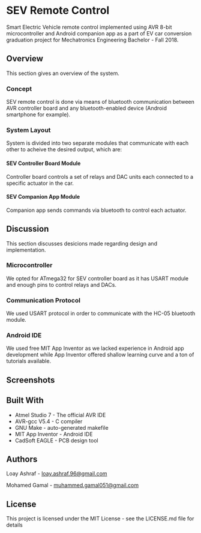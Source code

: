 # SEV Remote Control
Smart Electric Vehicle remote control implemented using AVR 8-bit microcontroller and Android companion app as a part of EV car conversion graduation project for Mechatronics Engineering Bachelor - Fall 2018.

## Overview
This section gives an overview of the system.

### Concept

SEV remote control is done via means of bluetooth communication between AVR controller board and any bluetooth-enabled device (Android smartphone for example).

### System Layout
System is divided into two separate modules that communicate with each other to acheive the desired output, which are:

#### SEV Controller Board Module

Controller board controls a set of relays and DAC units each connected to a specific actuator in the car.

#### SEV Companion App Module

Companion app sends commands via bluetooth to control each actuator.

## Discussion
This section discusses desicions made regarding design and implementation.

### Microcontroller

We opted for ATmega32 for SEV controller board as it has USART module and enough pins to control relays and DACs.

### Communication Protocol

We used USART protocol in order to communicate with the HC-05 bluetooth module.

### Android IDE

We used free MIT App Inventor as we lacked experience in Android app development while App Inventor offered shallow learning curve and a ton of tutorials available.

## Screenshots



## Built With
- Atmel Studio 7 - The official AVR IDE
- AVR-gcc V5.4 - C compiler
- GNU Make - auto-generated makefile
- MIT App Inventor - Android IDE
- CadSoft EAGLE - PCB design tool

## Authors
Loay Ashraf - <loay.ashraf.96@gmail.com>

Mohamed Gamal - <muhammed.gamal051@gmail.com>

## License
This project is licensed under the MIT License - see the LICENSE.md file for details
